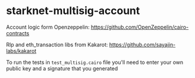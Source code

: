 # starknet-multisig-account

Account logic form Openzeppelin: https://github.com/OpenZeppelin/cairo-contracts

Rlp and eth_transaction libs from Kakarot: https://github.com/sayajin-labs/kakarot

To run the tests in `test_multisig.cairo` file you'll need to enter your own public key and a signature that you generated
